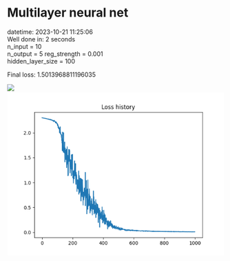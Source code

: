 # Multilayer neural net  
datetime: 2023-10-21 11:25:06  
Well done in: 2 seconds  
n_input = 10  
n_output = 5
reg_strength = 0.001   
hidden_layer_size = 100  

Final loss: 1.5013968811196035   

<img src="weights.png">  
<br>
<img src="loss.png">
